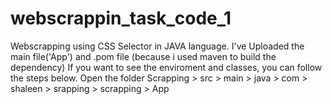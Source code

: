 # webscrappin_task_code_1
Webscrapping using CSS Selector in JAVA language.
I've Uploaded the main file('App') and .pom file (because i used maven to build the dependency) 
If you want to see the enviroment and classes, you can follow the steps below.
Open the folder Scrapping > src > main > java > com > shaleen > srapping > scrapping > App 
